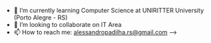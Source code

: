 - 🌱 I’m currently learning Computer Science at UNIRITTER University (Porto Alegre - RS)
- 👯 I’m looking to collaborate on IT Area
- 📫 How to reach me: alessandropadilha.rs@gmail.com
-->
